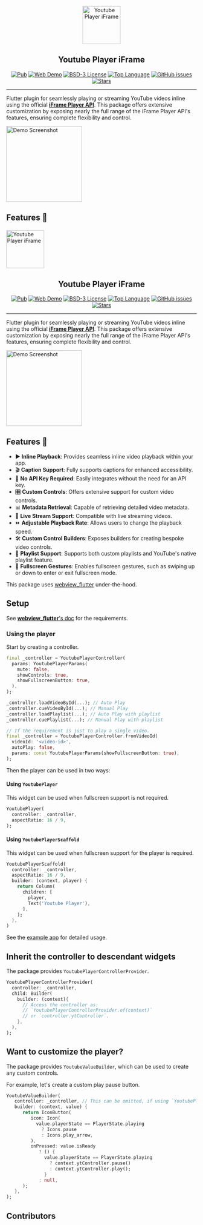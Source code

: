 <p align="center">
<img src="https://raw.githubusercontent.com/sarbagyastha/youtube_player_flutter/main/packages/youtube_player_iframe/screenshots/logo.png" height="100" alt="Youtube Player iFrame" />
</p>
<h2 align="center">Youtube Player iFrame</h2>


<p align="center">
<a href="https://pub.dartlang.org/packages/youtube_player_iframe"><img src="https://img.shields.io/pub/v/youtube_player_iframe" alt="Pub"></a>
<a href="https://youtube.sarbagyastha.com.np"><img src="https://img.shields.io/badge/Web-Demo-deeppink.svg" alt="Web Demo"></a>
<a href="https://github.com/sarbagyastha/youtube_player_flutter/blob/main/packages/youtube_player_iframe/LICENSE"><img src="https://img.shields.io/badge/License-BSD--3-blueviolet" alt="BSD-3 License"></a>
<a href="https://github.com/sarbagyastha/youtube_player_flutter"><img src="https://img.shields.io/github/languages/top/sarbagyastha/youtube_player_flutter?color=9cf" alt="Top Language"></a>
<a href="https://github.com/sarbagyastha/youtube_player_flutter/issues"><img src="https://img.shields.io/github/issues/sarbagyastha/youtube_player_flutter" alt="GitHub issues"></a>
<a href="https://github.com/sarbagyastha/youtube_player_flutter"><img src="https://img.shields.io/github/stars/sarbagyastha/youtube_player_flutter" alt="Stars"></a>
</p>

---

Flutter plugin for seamlessly playing or streaming YouTube videos inline using the official [**iFrame Player API**](https://developers.google.com/youtube/iframe_api_reference). This package offers extensive customization by exposing nearly the full range of the iFrame Player API's features, ensuring complete flexibility and control.

<a href="https://youtube.sarbagyastha.com.np"><img src="https://raw.githubusercontent.com/sarbagyastha/youtube_player_flutter/main/packages/youtube_player_iframe/screenshots/demo.png" width="200" alt="Demo Screenshot"></a>


## Features 🌟<p align="center">
<img src="https://raw.githubusercontent.com/sarbagyastha/youtube_player_flutter/main/packages/youtube_player_iframe/screenshots/logo.png" height="100" alt="Youtube Player iFrame" />
</p>
<h2 align="center">Youtube Player iFrame</h2>


<p align="center">
<a href="https://pub.dartlang.org/packages/youtube_player_iframe"><img src="https://img.shields.io/pub/v/youtube_player_iframe" alt="Pub"></a>
<a href="https://youtube.sarbagyastha.com.np"><img src="https://img.shields.io/badge/Web-Demo-deeppink.svg" alt="Web Demo"></a>
<a href="https://github.com/sarbagyastha/youtube_player_flutter/blob/main/packages/youtube_player_iframe/LICENSE"><img src="https://img.shields.io/badge/License-BSD--3-blueviolet" alt="BSD-3 License"></a>
<a href="https://github.com/sarbagyastha/youtube_player_flutter"><img src="https://img.shields.io/github/languages/top/sarbagyastha/youtube_player_flutter?color=9cf" alt="Top Language"></a>
<a href="https://github.com/sarbagyastha/youtube_player_flutter/issues"><img src="https://img.shields.io/github/issues/sarbagyastha/youtube_player_flutter" alt="GitHub issues"></a>
<a href="https://github.com/sarbagyastha/youtube_player_flutter"><img src="https://img.shields.io/github/stars/sarbagyastha/youtube_player_flutter" alt="Stars"></a>
</p>

---

Flutter plugin for seamlessly playing or streaming YouTube videos inline using the official [**iFrame Player API**](https://developers.google.com/youtube/iframe_api_reference). This package offers extensive customization by exposing nearly the full range of the iFrame Player API's features, ensuring complete flexibility and control.

<a href="https://youtube.sarbagyastha.com.np"><img src="https://raw.githubusercontent.com/sarbagyastha/youtube_player_flutter/main/packages/youtube_player_iframe/screenshots/demo.png" width="200" alt="Demo Screenshot"></a>


## Features 🌟
- ▶️ **Inline Playback**: Provides seamless inline video playback within your app.
- 🎬 **Caption Support**: Fully supports captions for enhanced accessibility.
- 🔑 **No API Key Required**: Easily integrates without the need for an API key.
- 🎛️ **Custom Controls**: Offers extensive support for custom video controls.
- 📊 **Metadata Retrieval**: Capable of retrieving detailed video metadata.
- 📡 **Live Stream Support**: Compatible with live streaming videos.
- ⏩ **Adjustable Playback Rate**: Allows users to change the playback speed.
- 🛠️ **Custom Control Builders**: Exposes builders for creating bespoke video controls.
- 🎵 **Playlist Support**: Supports both custom playlists and YouTube's native playlist feature.
- 📱 **Fullscreen Gestures**: Enables fullscreen gestures, such as swiping up or down to enter or exit fullscreen mode.


This package uses [webview_flutter](https://pub.dev/packages/webview_flutter) under-the-hood.

## Setup
See [**webview_flutter**'s doc](https://pub.dev/packages/webview_flutter) for the requirements.

### Using the player
Start by creating a controller.

```dart
final _controller = YoutubePlayerController(
  params: YoutubePlayerParams(
    mute: false,
    showControls: true,
    showFullscreenButton: true,
  ),
);

_controller.loadVideoById(...); // Auto Play
_controller.cueVideoById(...); // Manual Play
_controller.loadPlaylist(...); // Auto Play with playlist
_controller.cuePlaylist(...); // Manual Play with playlist

// If the requirement is just to play a single video.
final _controller = YoutubePlayerController.fromVideoId(
  videoId: '<video-id>',
  autoPlay: false,
  params: const YoutubePlayerParams(showFullscreenButton: true),
);
```

Then the player can be used in two ways:

#### Using `YoutubePlayer`
This widget can be used when fullscreen support is not required.

```dart
YoutubePlayer(
  controller: _controller,
  aspectRatio: 16 / 9,
);

```

#### Using `YoutubePlayerScaffold`
This widget can be used when fullscreen support for the player is required.

```dart
YoutubePlayerScaffold(
  controller: _controller,
  aspectRatio: 16 / 9,
  builder: (context, player) {
    return Column(
      children: [
        player,
        Text('Youtube Player'),
      ],
    );
  },
)
```

See the [example app](example/lib/main.dart) for detailed usage.

## Inherit the controller to descendant widgets
The package provides `YoutubePlayerControllerProvider`.

```dart
YoutubePlayerControllerProvider(
  controller: _controller,
  child: Builder(
    builder: (context){
      // Access the controller as: 
      // `YoutubePlayerControllerProvider.of(context)` 
      // or `controller.ytController`.
    },
  ),
);
```

## Want to customize the player?
The package provides `YoutubeValueBuilder`, which can be used to create any custom controls.

For example, let's create a custom play pause button.
```dart
YoutubeValueBuilder(
   controller: _controller, // This can be omitted, if using `YoutubePlayerControllerProvider`
   builder: (context, value) {
      return IconButton(
         icon: Icon( 
           value.playerState == PlayerState.playing
             ? Icons.pause
             : Icons.play_arrow,
         ),
         onPressed: value.isReady
            ? () {
              value.playerState == PlayerState.playing
                ? context.ytController.pause()
                : context.ytController.play();
              }
            : null,
      );
   },
);
```

## Contributors

<!-- ALL-CONTRIBUTORS-LIST:START - Do not remove or modify this section -->
<!-- prettier-ignore-start -->
<!-- markdownlint-disable -->

<!-- markdownlint-restore -->
<!-- prettier-ignore-end -->

<!-- ALL-CONTRIBUTORS-LIST:END -->